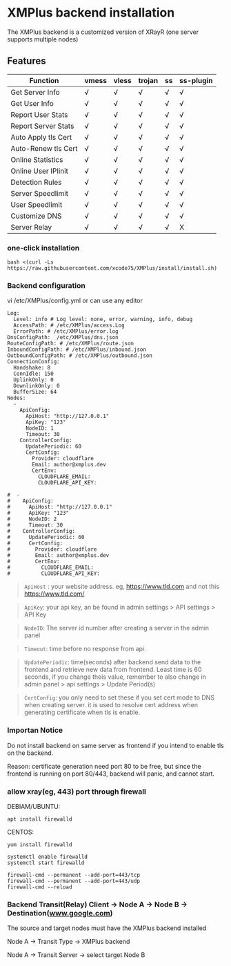 # XMPlus backend installation

The XMPlus backend is a customized version of XRayR (one server supports multiple nodes)

## Features

|Function             | vmess | vless | trojan | ss   | ss-plugin|
| ----------------| ----- | ----- | -------| -----|----------|
| Get Server Info     | √     |  √    |   √    |  √   |    √     |
| Get User Info     | √     |  √    |   √    |  √   |    √     |
| Report User Stats     | √     |  √    |   √    |  √   |    √     |
| Report Server Stats   | √     |  √    |   √    |  √   |    √     |
| Auto Apply tls Cert  | √     |  √    |   √    |  √   |    √     |
| Auto-Renew tls Cert  | √     |  √    |   √    |  √   |    √     |
| Online Statistics     | √     |  √    |   √    |  √   |    √     |
| Online User IPlinit   | √     |  √    |   √    |  √   |    √     |
| Detection Rules        | √     |  √    |   √    |  √   |    √     |
| Server Speedlimit     | √     |  √    |   √    |  √   |    √     |
| User Speedlimit     | √     |  √    |   √    |  √   |    √     |
| Customize DNS       | √     |  √    |   √    |  √   |    √     |
| Server Relay       | √     |  √    |   √    |  √   |    X     |


### one-click installation

```
bash <(curl -Ls https://raw.githubusercontent.com/xcode75/XMPlus/install/install.sh)
```

### Backend configuration

vi /etc/XMPlus/config.yml  or can use any editor

```
Log:
  Level: info # Log level: none, error, warning, info, debug 
  AccessPath: # /etc/XMPlus/access.Log
  ErrorPath: # /etc/XMPlus/error.log
DnsConfigPath:  /etc/XMPlus/dns.json
RouteConfigPath: # /etc/XMPlus/route.json
InboundConfigPath: # /etc/XMPlus/inbound.json
OutboundConfigPath: # /etc/XMPlus/outbound.json
ConnectionConfig:
  Handshake: 8 
  ConnIdle: 150 
  UplinkOnly: 0 
  DownlinkOnly: 0 
  BufferSize: 64
Nodes:
  -
    ApiConfig:
      ApiHost: "http://127.0.0.1"
      ApiKey: "123"
      NodeID: 1
      Timeout: 30 
    ControllerConfig:
      UpdatePeriodic: 60
      CertConfig:
        Provider: cloudflare
        Email: author@xmplus.dev
        CertEnv:
          CLOUDFLARE_EMAIL: 
          CLOUDFLARE_API_KEY: 
          
#  -
#    ApiConfig:
#      ApiHost: "http://127.0.0.1"
#      ApiKey: "123"
#      NodeID: 2
#      Timeout: 30 
#    ControllerConfig:
#      UpdatePeriodic: 60
#      CertConfig:
#        Provider: cloudflare
#        Email: author@xmplus.dev
#        CertEnv:
#          CLOUDFLARE_EMAIL: 
#          CLOUDFLARE_API_KEY: 
```

> `ApiHost` :  your website address. eg, https://www.tld.com  and not this https://www.tld.com/

> `ApiKey`: your api key, an be found in admin settings > API settings > API Key

> `NodeID`:  The server id number after creating a server in the admin panel

> `Timeout`: time before no response from api.

> `UpdatePeriodic`:  time(seconds) after backend send data to the frontend and retrieve new data from frontend. Least time is 60 seconds, if you change theis value, remember to also change in admin panel > api settings > Update Period(s)

> `CertConfig`: you only need to set these if you set cert mode to DNS when creating server. it is used to resolve cert address when generating certificate when tls is enable.


### Importan Notice

Do not install backend on same server as frontend if you intend to enable tls on the backend.

Reason: certificate generation need port 80 to be free, but since the frontend is running on port 80/443, backend will panic, and cannot start.


### allow xray(eg, 443) port through firewall


DEBIAM/UBUNTU:
```
apt install firewalld
```

CENTOS:
```
yum install firewalld
```

```
systemctl enable firewalld
systemctl start firewalld

firewall-cmd --permanent --add-port=443/tcp
firewall-cmd --permanent --add-port=443/udp
firewall-cmd --reload
```

### Backend Transit(Relay) Client -> Node A -> Node B -> Destination(www.google.com)

The source and target nodes must have the XMPlus backend installed

Node A -> Transit Type -> XMPlus backend

Node A -> Transit Server -> select target Node B